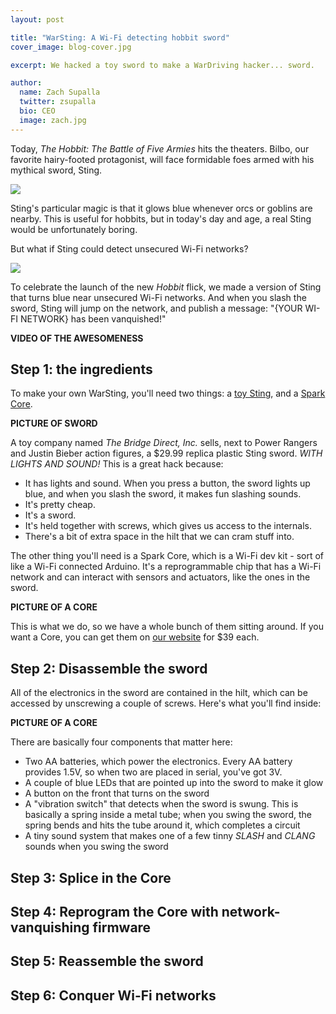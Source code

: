 ```yaml
---
layout: post

title: "WarSting: A Wi-Fi detecting hobbit sword"
cover_image: blog-cover.jpg

excerpt: We hacked a toy sword to make a WarDriving hacker... sword.

author:
  name: Zach Supalla
  twitter: zsupalla
  bio: CEO
  image: zach.jpg
---
```


Today, *The Hobbit: The Battle of Five Armies* hits the theaters. Bilbo, our favorite hairy-footed protagonist, will face formidable foes armed with his mythical sword, Sting.

<div class="full"><img src="{{ site.url }}/images/bilbo-sting.jpg"></div>

Sting's particular magic is that it glows blue whenever orcs or goblins are nearby. This is useful for hobbits, but in today's day and age, a real Sting would be unfortunately boring.

But what if Sting could detect unsecured Wi-Fi networks?

<div class="full"><img src="{{ site.url }}/images/sting-meme.jpg"></div>

To celebrate the launch of the new *Hobbit* flick, we made a version of Sting that turns blue near unsecured Wi-Fi networks. And when you slash the sword, Sting will jump on the network, and publish a message: "{YOUR WI-FI NETWORK} has been vanquished!"

**VIDEO OF THE AWESOMENESS**

## Step 1: the ingredients

To make your own WarSting, you'll need two things: a [toy Sting](http://www.amazon.com/The-Bridge-Direct-Hobbit-Deluxe/dp/B008914XZA/), and a [Spark Core](https://store.spark.io).

**PICTURE OF SWORD**

A toy company named *The Bridge Direct, Inc.* sells, next to Power Rangers and Justin Bieber action figures, a $29.99 replica plastic Sting sword. *WITH LIGHTS AND SOUND!* This is a great hack because:

- It has lights and sound. When you press a button, the sword lights up blue, and when you slash the sword, it makes fun slashing sounds.
- It's pretty cheap.
- It's a sword.
- It's held together with screws, which gives us access to the internals.
- There's a bit of extra space in the hilt that we can cram stuff into.

The other thing you'll need is a Spark Core, which is a Wi-Fi dev kit - sort of like a Wi-Fi connected Arduino. It's a reprogrammable chip that has a Wi-Fi network and can interact with sensors and actuators, like the ones in the sword.

**PICTURE OF A CORE**

This is what we do, so we have a whole bunch of them sitting around. If you want a Core, you can get them on [our website](https://store.spark.io) for $39 each.

## Step 2: Disassemble the sword

All of the electronics in the sword are contained in the hilt, which can be accessed by unscrewing a couple of screws. Here's what you'll find inside:

**PICTURE OF A CORE**

There are basically four components that matter here:

- Two AA batteries, which power the electronics. Every AA battery provides 1.5V, so when two are placed in serial, you've got 3V.
- A couple of blue LEDs that are pointed up into the sword to make it glow
- A button on the front that turns on the sword
- A "vibration switch" that detects when the sword is swung. This is basically a spring inside a metal tube; when you swing the sword, the spring bends and hits the tube around it, which completes a circuit
- A tiny sound system that makes one of a few tinny *SLASH* and *CLANG* sounds when you swing the sword

## Step 3: Splice in the Core

## Step 4: Reprogram the Core with network-vanquishing firmware

## Step 5: Reassemble the sword

## Step 6: Conquer Wi-Fi networks
